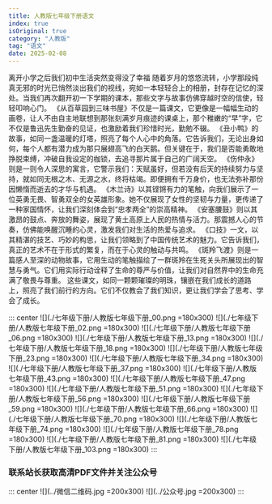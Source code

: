 ```yaml
---
title: 人教版七年级下册语文
index: true
isOriginal: true
category: "人教版"
tag: "语文"
date: 2025-02-08
---
```


离开小学之后我们初中生活突然变得没了幸福
随着岁月的悠悠流转，小学那段纯真无邪的时光已悄然淡出我们的视线，宛如一本轻轻合上的相册，封存在记忆的深处。当我们再次翻开初一下学期的课本，那些文字与故事仿佛穿越时空的信使，轻轻叩响心门。
《从百草园到三味书屋》不仅是一篇课文，它更像是一幅幅生动的画卷，让人不由自主地联想到那张刻满岁月痕迹的课桌上，那个稚嫩的“早”字，它不仅是鲁迅先生勤奋的见证，也激励着我们珍惜时光，勤勉不辍。
《丑小鸭》的故事，如同一盏温暖的灯塔，照亮了每个人心中的角落。它告诉我们，无论出身如何，每个人都有潜力成为那只展翅高飞的白天鹅。但关键在于，我们是否能勇敢地挣脱束缚，冲破自我设定的枷锁，去追寻那片属于自己的广阔天空。
《伤仲永》则是一则令人深思的寓言，它警示我们：天赋虽好，但若没有后天的持续努力与坚持，就如同无根之木、无源之水，终将枯竭。即便拥有千万身价，也无法弥补那份因懒惰而逝去的才华与机遇。
《木兰诗》以其铿锵有力的笔触，向我们展示了一位英勇无畏、智勇双全的女英雄形象。她不仅展现了女性的坚韧与力量，更传递了一种家国情怀，让我们深刻体会到“忠孝两全”的崇高精神。
《安塞腰鼓》则以其激昂的鼓点、奔放的舞姿，展现了黄土高原上人民的热情与活力。那震撼人心的节奏，仿佛能唤醒沉睡的心灵，激发我们对生活的热爱与追求。
《口技》一文，以其精湛的技艺、巧妙的构思，让我们领略到了中国传统艺术的魅力。它告诉我们，真正的艺术不在于形式的繁复，而在于心灵的触动与共鸣。
《斑羚飞渡》则是一篇感人至深的动物故事，它用生动的笔触描绘了一群斑羚在生死关头所展现出的智慧与勇气。它们用实际行动诠释了生命的尊严与价值，让我们对自然界中的生命充满了敬畏与尊重。
这些课文，如同一颗颗璀璨的明珠，镶嵌在我们成长的道路上，照亮了我们前行的方向。它们不仅教会了我们知识，更让我们学会了思考、学会了成长。

::: center
![](./七年级下册/人教版七年级下册_00.png =180x300)
![](./七年级下册/人教版七年级下册_02.png =180x300)
![](./七年级下册/人教版七年级下册_06.png =180x300)
![](./七年级下册/人教版七年级下册_13.png =180x300)
![](./七年级下册/人教版七年级下册_18.png =180x300)
![](./七年级下册/人教版七年级下册_23.png =180x300)
![](./七年级下册/人教版七年级下册_34.png =180x300)
![](./七年级下册/人教版七年级下册_37.png =180x300)
![](./七年级下册/人教版七年级下册_43.png =180x300)
![](./七年级下册/人教版七年级下册_47.png =180x300)
![](./七年级下册/人教版七年级下册_51.png =180x300)
![](./七年级下册/人教版七年级下册_56.png =180x300)
![](./七年级下册/人教版七年级下册_59.png =180x300)
![](./七年级下册/人教版七年级下册_66.png =180x300)
![](./七年级下册/人教版七年级下册_70.png =180x300)
![](./七年级下册/人教版七年级下册_74.png =180x300)
![](./七年级下册/人教版七年级下册_78.png =180x300)
![](./七年级下册/人教版七年级下册_81.png =180x300)
![](./七年级下册/人教版七年级下册_103.png =180x300)
:::

### 联系站长获取高清PDF文件并关注公众号
::: center
![](../微信二维码.jpg =200x300)
![](../公众号.jpg =200x300)
:::
